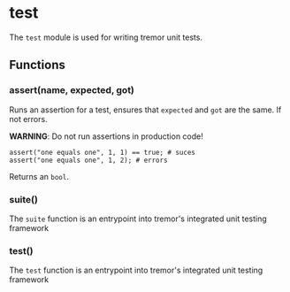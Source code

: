 
# test

The `test` module is used for writing tremor unit tests.
## Functions
### assert(name, expected, got)

Runs an assertion for a test, ensures that `expected` and `got` are the
same. If not errors.

**WARNING**: Do not run assertions in production code!

```tremor
assert("one equals one", 1, 1) == true; # suces
assert("one equals one", 1, 2); # errors
```

Returns an `bool`.

### suite()

The `suite` function is an entrypoint into tremor's
integrated unit testing framework


### test()

The `test` function is an entrypoint into tremor's
integrated unit testing framework

